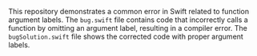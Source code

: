 This repository demonstrates a common error in Swift related to function argument labels.  The `bug.swift` file contains code that incorrectly calls a function by omitting an argument label, resulting in a compiler error. The `bugSolution.swift` file shows the corrected code with proper argument labels.